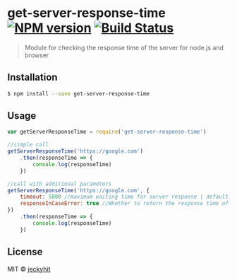 # get-server-response-time [![NPM version](https://badge.fury.io/js/get-server-response-time.svg)](https://npmjs.org/package/get-server-response-time) [![Build Status](https://travis-ci.org/jeckyhit/get-server-response-time.svg?branch=master)](https://travis-ci.org/jeckyhit/get-server-response-time)

> Module for checking the response time of the server for node.js and browser

## Installation

```sh
$ npm install --save get-server-response-time
```

## Usage

```js
var getServerResponseTime = require('get-server-response-time')

//simple call
getServerResponseTime('https://google.com')
    .then(responseTime => {
        console.log(responseTime)
    })

//call with additional parameters
getServerResponseTime('https://google.com', {
    timeout: 5000 //maximum waiting time for server response | default: 5000
    responseInCaseError: true //Whether to return the response time of the server in case of an error | default: true
})
    .then(responseTime => {
        console.log(responseTime)
    })
```

## License

MIT © [jeckyhit](https://github.com/jeckyhit)
